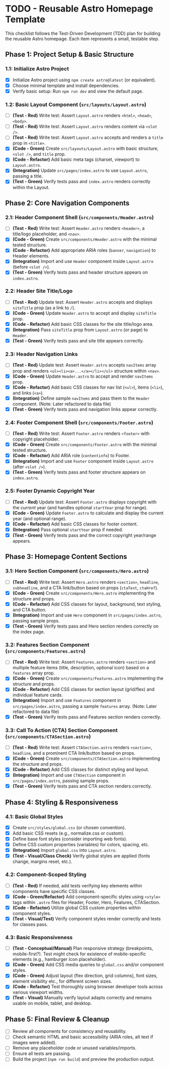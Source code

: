 # TODO - Reusable Astro Homepage Template

This checklist follows the Test-Driven Development (TDD) plan for building the reusable Astro homepage. Each item represents a small, testable step.

## Phase 1: Project Setup & Basic Structure

### 1.1: Initialize Astro Project
- [x] Initialize Astro project using `npm create astro@latest` (or equivalent).
- [x] Choose minimal template and install dependencies.
- [x] Verify basic setup: Run `npm run dev` and view the default page.

### 1.2: Basic Layout Component (`src/layouts/Layout.astro`)
- [ ] **(Test - Red)** Write test: Assert `Layout.astro` renders `<html>`, `<head>`, `<body>`.
- [ ] **(Test - Red)** Write test: Assert `Layout.astro` renders content via `<slot />`.
- [ ] **(Test - Red)** Write test: Assert `Layout.astro` accepts and renders a `title` prop in `<title>`.
- [x] **(Code - Green)** Create `src/layouts/Layout.astro` with basic structure, `<slot />`, and `title` prop.
- [x] **(Code - Refactor)** Add basic meta tags (charset, viewport) to `Layout.astro`.
- [x] **(Integration)** Update `src/pages/index.astro` to use `Layout.astro`, passing a title.
- [x] **(Test - Green)** Verify tests pass and `index.astro` renders correctly within the Layout.

## Phase 2: Core Navigation Components

### 2.1: Header Component Shell (`src/components/Header.astro`)
- [ ] **(Test - Red)** Write test: Assert `Header.astro` renders `<header>`, a title/logo placeholder, and `<nav>`.
- [x] **(Code - Green)** Create `src/components/Header.astro` with the minimal tested structure.
- [x] **(Code - Refactor)** Add appropriate ARIA roles (`banner`, `navigation`) to Header elements.
- [x] **(Integration)** Import and use `Header` component inside `Layout.astro` (before `<slot />`).
- [x] **(Test - Green)** Verify tests pass and header structure appears on `index.astro`.

### 2.2: Header Site Title/Logo
- [ ] **(Test - Red)** Update test: Assert `Header.astro` accepts and displays `siteTitle` prop (as a link to `/`).
- [x] **(Code - Green)** Update `Header.astro` to accept and display `siteTitle` prop.
- [x] **(Code - Refactor)** Add basic CSS classes for the site title/logo area.
- [x] **(Integration)** Pass `siteTitle` prop from `Layout.astro` (or page) to `Header`.
- [x] **(Test - Green)** Verify tests pass and site title appears correctly.

### 2.3: Header Navigation Links
- [ ] **(Test - Red)** Update test: Assert `Header.astro` accepts `navItems` array prop and renders `<ul><li><a>...</a></li></ul>` structure within `<nav>`.
- [x] **(Code - Green)** Update `Header.astro` to accept and render `navItems` prop.
- [x] **(Code - Refactor)** Add basic CSS classes for nav list (`<ul>`), items (`<li>`), and links (`<a>`).
- [x] **(Integration)** Define sample `navItems` and pass them to the `Header` component. (Note: Later refactored to data file)
- [x] **(Test - Green)** Verify tests pass and navigation links appear correctly.

### 2.4: Footer Component Shell (`src/components/Footer.astro`)
- [ ] **(Test - Red)** Write test: Assert `Footer.astro` renders `<footer>` with copyright placeholder.
- [x] **(Code - Green)** Create `src/components/Footer.astro` with the minimal tested structure.
- [x] **(Code - Refactor)** Add ARIA role (`contentinfo`) to Footer.
- [x] **(Integration)** Import and use `Footer` component inside `Layout.astro` (after `<slot />`).
- [x] **(Test - Green)** Verify tests pass and footer structure appears on `index.astro`.

### 2.5: Footer Dynamic Copyright Year
- [ ] **(Test - Red)** Update test: Assert `Footer.astro` displays copyright with the *current* year (and handles optional `startYear` prop for range).
- [x] **(Code - Green)** Update `Footer.astro` to calculate and display the current year (and optional range).
- [x] **(Code - Refactor)** Add basic CSS classes for footer content.
- [x] **(Integration)** Pass optional `startYear` prop if needed.
- [x] **(Test - Green)** Verify tests pass and the correct copyright year/range appears.

## Phase 3: Homepage Content Sections

### 3.1: Hero Section Component (`src/components/Hero.astro`)
- [ ] **(Test - Red)** Write test: Assert `Hero.astro` renders `<section>`, `headline`, `subheadline`, and a CTA link/button based on props (`ctaText`, `ctaHref`).
- [x] **(Code - Green)** Create `src/components/Hero.astro` implementing the structure and props.
- [x] **(Code - Refactor)** Add CSS classes for layout, background, text styling, and CTA button.
- [x] **(Integration)** Import and use `Hero` component in `src/pages/index.astro`, passing sample props.
- [x] **(Test - Green)** Verify tests pass and Hero section renders correctly on the index page.

### 3.2: Features Section Component (`src/components/Features.astro`)
- [ ] **(Test - Red)** Write test: Assert `Features.astro` renders `<section>` and multiple feature items (title, description, optional icon) based on a `features` array prop.
- [x] **(Code - Green)** Create `src/components/Features.astro` implementing the structure and props.
- [x] **(Code - Refactor)** Add CSS classes for section layout (grid/flex) and individual feature cards.
- [x] **(Integration)** Import and use `Features` component in `src/pages/index.astro`, passing a sample `features` array. (Note: Later refactored to data file)
- [x] **(Test - Green)** Verify tests pass and Features section renders correctly.

### 3.3: Call To Action (CTA) Section Component (`src/components/CTASection.astro`)
- [ ] **(Test - Red)** Write test: Assert `CTASection.astro` renders `<section>`, `headline`, and a prominent CTA link/button based on props.
- [x] **(Code - Green)** Create `src/components/CTASection.astro` implementing the structure and props.
- [x] **(Code - Refactor)** Add CSS classes for distinct styling and layout.
- [x] **(Integration)** Import and use `CTASection` component in `src/pages/index.astro`, passing sample props.
- [x] **(Test - Green)** Verify tests pass and CTA section renders correctly.

## Phase 4: Styling & Responsiveness

### 4.1: Basic Global Styles
- [x] Create `src/styles/global.css` (or chosen convention).
- [x] Add basic CSS resets (e.g., normalize.css or custom).
- [x] Define base font styles (consider importing web fonts).
- [x] Define CSS custom properties (variables) for colors, spacing, etc.
- [x] **(Integration)** Import `global.css` into `Layout.astro`.
- [x] **(Test - Visual/Class Check)** Verify global styles are applied (fonts change, margins reset, etc.).

### 4.2: Component-Scoped Styling
- [ ] **(Test - Red)** If needed, add tests verifying key elements within components have specific CSS classes.
- [x] **(Code - Green/Refactor)** Add component-specific styles using `<style>` tags within `.astro` files for Header, Footer, Hero, Features, CTASection.
- [x] **(Code - Refactor)** Utilize global CSS custom properties within component styles.
- [x] **(Test - Visual/Test)** Verify component styles render correctly and tests for classes pass.

### 4.3: Basic Responsiveness
- [ ] **(Test - Conceptual/Manual)** Plan responsive strategy (breakpoints, mobile-first?). Test might check for existence of mobile-specific elements (e.g., hamburger icon placeholder).
- [x] **(Code - Green)** Add CSS media queries to `global.css` and/or component styles.
- [x] **(Code - Green)** Adjust layout (flex direction, grid columns), font sizes, element visibility etc., for different screen sizes.
- [x] **(Code - Refactor)** Test thoroughly using browser developer tools across various viewport widths.
- [x] **(Test - Visual)** Manually verify layout adapts correctly and remains usable on mobile, tablet, and desktop.

## Phase 5: Final Review & Cleanup
- [ ] Review all components for consistency and reusability.
- [ ] Check semantic HTML and basic accessibility (ARIA roles, alt text if images were added).
- [ ] Remove any placeholder code or unused variables/imports.
- [ ] Ensure all tests are passing.
- [ ] Build the project (`npm run build`) and preview the production output.
